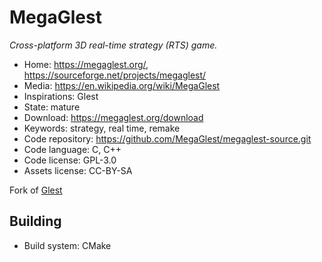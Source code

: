 # MegaGlest

_Cross-platform 3D real-time strategy (RTS) game._

- Home: https://megaglest.org/, https://sourceforge.net/projects/megaglest/
- Media: https://en.wikipedia.org/wiki/MegaGlest
- Inspirations: Glest
- State: mature
- Download: https://megaglest.org/download
- Keywords: strategy, real time, remake
- Code repository: https://github.com/MegaGlest/megaglest-source.git
- Code language: C, C++
- Code license: GPL-3.0
- Assets license: CC-BY-SA

Fork of [Glest](glest.md)

## Building

- Build system: CMake
